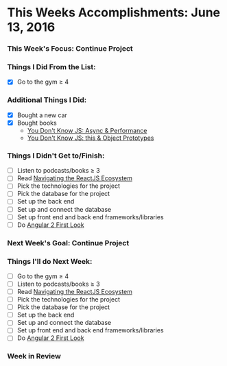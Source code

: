 # This Weeks Accomplishments: June 13, 2016

### This Week's Focus: Continue Project

### Things I Did From the List:
- [x] Go to the gym ≥ 4


### Additional Things I Did:
- [x] Bought a new car
- [x] Bought books
  - [You Don't Know JS: Async & Performance](https://www.amazon.com/gp/product/1491904224/ref=oh_aui_detailpage_o00_s01?ie=UTF8&psc=1)
  - [You Don't Know JS: this & Object Prototypes](https://www.amazon.com/gp/product/1491904151/ref=oh_aui_detailpage_o00_s01?ie=UTF8&psc=1)
  

### Things I Didn't Get to/Finish:
- [ ] Listen to podcasts/books ≥ 3
- [ ] Read [Navigating the ReactJS Ecosystem](https://www.toptal.com/react/navigating-the-react-ecosystem)
- [ ] Pick the technologies for the project
- [ ] Pick the database for the project
- [ ] Set up the back end
- [ ] Set up and connect the database
- [ ] Set up front end and back end frameworks/libraries
- [ ] Do [Angular 2 First Look](http://app.pluralsight.com/courses/angular-2-first-look)

### Next Week's Goal: Continue Project

### Things I'll do Next Week:
- [ ] Go to the gym ≥ 4
- [ ] Listen to podcasts/books ≥ 3
- [ ] Read [Navigating the ReactJS Ecosystem](https://www.toptal.com/react/navigating-the-react-ecosystem)
- [ ] Pick the technologies for the project
- [ ] Pick the database for the project
- [ ] Set up the back end
- [ ] Set up and connect the database
- [ ] Set up front end and back end frameworks/libraries
- [ ] Do [Angular 2 First Look](http://app.pluralsight.com/courses/angular-2-first-look)

### Week in Review